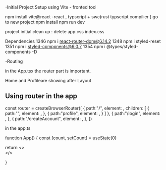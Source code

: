 
-Initial Project Setup
using Vite -  fronted tool


npm install vite@react
-react , typscript + swc(rust typscript compilier )
go to new project 
npm install
npm run dev

project initial clean up : delete app.css index.css



Dependencies 
 1346  npm i react-router-dom@6.14.2
 1348  npm i styled-reset
 1351  npm i styled-components@6.0.7
 1354  npm i @types/styled-components -D


 -Routing

 in the App.tsx  the router part is important.

Home and Profileare showing after  Layout

Using router in the app 
-

const router = createBrowserRouter([
  {
    path:"/",
    element: <Layout />,
    children: [
      {
        path:"",
        element: <Home/>,
      },
      {
        path:"profile",
        element: <Profile/>,
      }
    ]
  },
  {
    path:"/login",
    element: <Login />,
  },
  {
    path:"/createAccount",
    element: <CreateAccount />,
  },
])



in the app.ts


function App() {
   const [count, setCount] = useState(0)

  return <>
  <GlobalStyles/>
    <RouterProvider router={router} />  
  </>
  
}